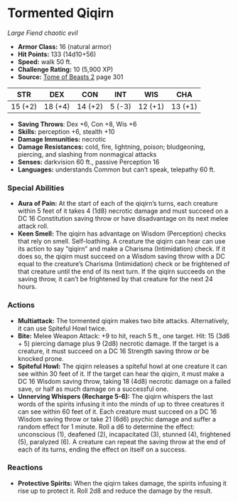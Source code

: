 # Tormented Qiqirn

*Large* *Fiend* *chaotic evil*

- **Armor Class:** 16 (natural armor)
- **Hit Points:** 133 (14d10+56)
- **Speed:** walk 50 ft.
- **Challenge Rating:** 10 (5,900 XP)
- **Source:** [Tome of Beasts 2](https://koboldpress.com/kpstore/product/tome-of-beasts-2-for-5th-edition) page 301

| STR | DEX | CON | INT | WIS | CHA |
| --- | --- | --- | --- | --- | --- |
| 15 (+2) | 18 (+4) | 14 (+2) | 5 (-3) | 12 (+1) | 13 (+1) |

- **Saving Throws**: Dex +6, Con +8, Wis +6
- **Skills:** perception +6, stealth +10
- **Damage Immunities:** necrotic
- **Damage Resistances:** cold, fire, lightning, poison; bludgeoning, piercing, and slashing from nonmagical attacks
- **Senses:** darkvision 60 ft., passive Perception 16
- **Languages:** understands Common but can’t speak, telepathy 60 ft.
### Special Abilities
- **Aura of Pain:** At the start of each of the qiqirn’s turns, each creature within 5 feet of it takes 4 (1d8) necrotic damage and must succeed on a DC 16 Constitution saving throw or have disadvantage on its next melee attack roll.
- **Keen Smell:** The qiqirn has advantage on Wisdom (Perception) checks that rely on smell. Self-loathing. A creature the qiqirn can hear can use its action to say “qiqirn” and make a Charisma (Intimidation) check. If it does so, the qiqirn must succeed on a Wisdom saving throw with a DC equal to the creature’s Charisma (Intimidation) check or be frightened of that creature until the end of its next turn. If the qiqirn succeeds on the saving throw, it can’t be frightened by that creature for the next 24 hours.
### Actions
- **Multiattack:** The tormented qiqirn makes two bite attacks. Alternatively, it can use Spiteful Howl twice.
- **Bite:** Melee Weapon Attack: +9 to hit, reach 5 ft., one target. Hit: 15 (3d6 + 5) piercing damage plus 9 (2d8) necrotic damage. If the target is a creature, it must succeed on a DC 16 Strength saving throw or be knocked prone.
- **Spiteful Howl:** The qiqirn releases a spiteful howl at one creature it can see within 30 feet of it. If the target can hear the qiqirn, it must make a DC 16 Wisdom saving throw, taking 18 (4d8) necrotic damage on a failed save, or half as much damage on a successful one.
- **Unnerving Whispers (Recharge 5-6):** The qiqirn whispers the last words of the spirits infusing it into the minds of up to three creatures it can see within 60 feet of it. Each creature must succeed on a DC 16 Wisdom saving throw or take 21 (6d6) psychic damage and suffer a random effect for 1 minute. Roll a d6 to determine the effect: unconscious (1), deafened (2), incapacitated (3), stunned (4), frightened (5), paralyzed (6). A creature can repeat the saving throw at the end of each of its turns, ending the effect on itself on a success.
### Reactions
- **Protective Spirits:** When the qiqirn takes damage, the spirits infusing it rise up to protect it. Roll 2d8 and reduce the damage by the result.


